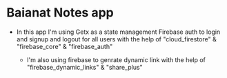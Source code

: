 # Baianat Notes app
- In this app I'm using
  Getx as a state management
  Firebase auth to login and signup and logout for all users with the help of "cloud_firestore" & "firebase_core" & "firebase_auth" 

  - I'm also using firebase to genrate dynamic link with the help of "firebase_dynamic_links" & "share_plus" 

 